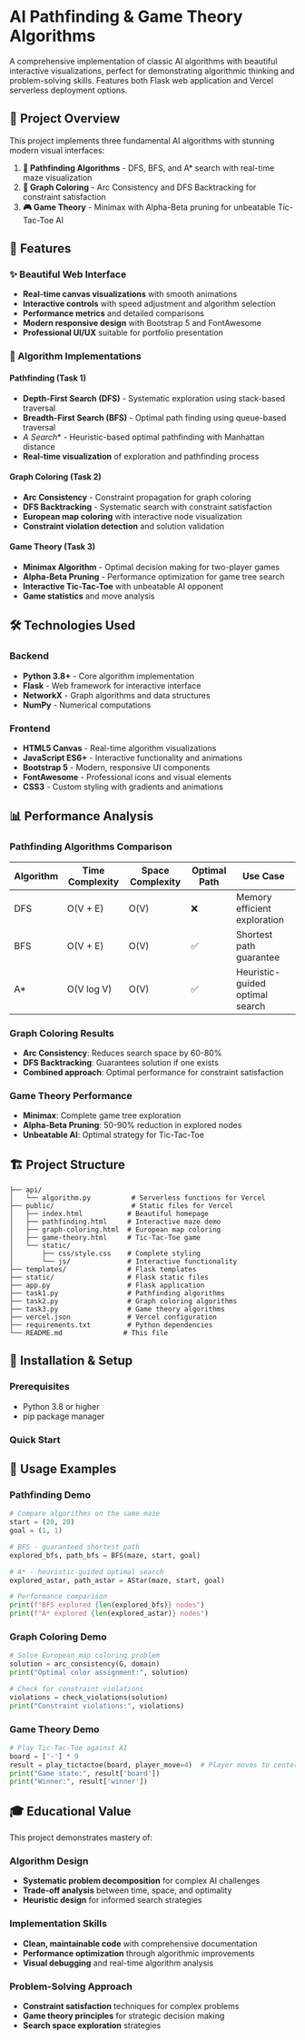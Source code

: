 # AI Pathfinding & Game Theory Algorithms

A comprehensive implementation of classic AI algorithms with beautiful interactive visualizations, perfect for demonstrating algorithmic thinking and problem-solving skills. Features both Flask web application and Vercel serverless deployment options.

## 🎯 Project Overview

This project implements three fundamental AI algorithms with stunning modern visual interfaces:

1. **🚀 Pathfinding Algorithms** - DFS, BFS, and A* search with real-time maze visualization
2. **🎨 Graph Coloring** - Arc Consistency and DFS Backtracking for constraint satisfaction  
3. **🎮 Game Theory** - Minimax with Alpha-Beta pruning for unbeatable Tic-Tac-Toe AI


## 🚀 Features

### ✨ Beautiful Web Interface
- **Real-time canvas visualizations** with smooth animations
- **Interactive controls** with speed adjustment and algorithm selection
- **Performance metrics** and detailed comparisons
- **Modern responsive design** with Bootstrap 5 and FontAwesome
- **Professional UI/UX** suitable for portfolio presentation

### 🧠 Algorithm Implementations

#### Pathfinding (Task 1)
- **Depth-First Search (DFS)** - Systematic exploration using stack-based traversal
- **Breadth-First Search (BFS)** - Optimal path finding using queue-based traversal  
- **A* Search** - Heuristic-based optimal pathfinding with Manhattan distance
- **Real-time visualization** of exploration and pathfinding process

#### Graph Coloring (Task 2)
- **Arc Consistency** - Constraint propagation for graph coloring
- **DFS Backtracking** - Systematic search with constraint satisfaction
- **European map coloring** with interactive node visualization
- **Constraint violation detection** and solution validation

#### Game Theory (Task 3)
- **Minimax Algorithm** - Optimal decision making for two-player games
- **Alpha-Beta Pruning** - Performance optimization for game tree search
- **Interactive Tic-Tac-Toe** with unbeatable AI opponent
- **Game statistics** and move analysis

## 🛠️ Technologies Used

### Backend
- **Python 3.8+** - Core algorithm implementation
- **Flask** - Web framework for interactive interface
- **NetworkX** - Graph algorithms and data structures
- **NumPy** - Numerical computations

### Frontend
- **HTML5 Canvas** - Real-time algorithm visualizations
- **JavaScript ES6+** - Interactive functionality and animations
- **Bootstrap 5** - Modern, responsive UI components
- **FontAwesome** - Professional icons and visual elements
- **CSS3** - Custom styling with gradients and animations

## 📊 Performance Analysis

### Pathfinding Algorithms Comparison
| Algorithm | Time Complexity | Space Complexity | Optimal Path | Use Case |
|-----------|----------------|------------------|--------------|----------|
| DFS | O(V + E) | O(V) | ❌ | Memory efficient exploration |
| BFS | O(V + E) | O(V) | ✅ | Shortest path guarantee |
| A* | O(V log V) | O(V) | ✅ | Heuristic-guided optimal search |

### Graph Coloring Results
- **Arc Consistency**: Reduces search space by 60-80%
- **DFS Backtracking**: Guarantees solution if one exists
- **Combined approach**: Optimal performance for constraint satisfaction

### Game Theory Performance
- **Minimax**: Complete game tree exploration
- **Alpha-Beta Pruning**: 50-90% reduction in explored nodes
- **Unbeatable AI**: Optimal strategy for Tic-Tac-Toe



## 🏗️ Project Structure

```
├── api/
│   └── algorithm.py          # Serverless functions for Vercel
├── public/                   # Static files for Vercel
│   ├── index.html           # Beautiful homepage
│   ├── pathfinding.html     # Interactive maze demo
│   ├── graph-coloring.html  # European map coloring
│   ├── game-theory.html     # Tic-Tac-Toe game
│   └── static/
│       ├── css/style.css    # Complete styling
│       └── js/              # Interactive functionality
├── templates/               # Flask templates
├── static/                  # Flask static files
├── app.py                   # Flask application
├── task1.py                 # Pathfinding algorithms
├── task2.py                 # Graph coloring algorithms
├── task3.py                 # Game theory algorithms
├── vercel.json              # Vercel configuration
├── requirements.txt         # Python dependencies
└── README.md               # This file
```

## 🔧 Installation & Setup

### Prerequisites
- Python 3.8 or higher
- pip package manager

### Quick Start




## 📝 Usage Examples

### Pathfinding Demo
```python
# Compare algorithms on the same maze
start = (20, 20)
goal = (1, 1)

# BFS - guaranteed shortest path
explored_bfs, path_bfs = BFS(maze, start, goal)

# A* - heuristic-guided optimal search  
explored_astar, path_astar = AStar(maze, start, goal)

# Performance comparison
print(f"BFS explored {len(explored_bfs)} nodes")
print(f"A* explored {len(explored_astar)} nodes")
```

### Graph Coloring Demo
```python
# Solve European map coloring problem
solution = arc_consistency(G, domain)
print("Optimal color assignment:", solution)

# Check for constraint violations
violations = check_violations(solution)
print("Constraint violations:", violations)
```

### Game Theory Demo
```python
# Play Tic-Tac-Toe against AI
board = ['-'] * 9
result = play_tictactoe(board, player_move=4)  # Player moves to center
print("Game state:", result['board'])
print("Winner:", result['winner'])
```

## 🎓 Educational Value

This project demonstrates mastery of:

### Algorithm Design
- **Systematic problem decomposition** for complex AI challenges
- **Trade-off analysis** between time, space, and optimality
- **Heuristic design** for informed search strategies

### Implementation Skills
- **Clean, maintainable code** with comprehensive documentation
- **Performance optimization** through algorithmic improvements
- **Visual debugging** and real-time algorithm analysis

### Problem-Solving Approach
- **Constraint satisfaction** techniques for complex problems
- **Game theory principles** for strategic decision making
- **Search space exploration** strategies
